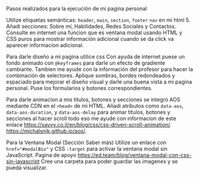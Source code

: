 Pasos realizados para la ejecución de mi pagina personal

Utilize etiquetas semánticas: `header`, `main`, `section`, `footer` `nav` en mi html 5.
Añadi secciones: Sobre mí, Habilidades, Redes Sociales y Contactos.
Consulte en internet una funcion que es ventana modal usando HTML y CSS puros para mostrar información adicional cuando se da click va aparecer informacion adicional.

Para darle diseño a mi pagina utilice css
Con ayuda de internet puese un fondo animado con `@keyframes` para darle un efecto de gradiente cambiante.
Tambien me ayude con la información del profesor para hacer la combinación de selectores.
Aplique sombras, bordes redondeados y espaciado para mejorar el diseño visual y darle una buena vista a mi pagina personal.
Puse los formularios y botones correspondientes.

Para darle animacion a mis titulos, botones y secciones se integró AOS mediante CDN en el `<head>` de mi HTML.
Añadi atributos como `data-aos`, `data-aos-duration`, y `data-aos-delay` para animar títulos, botones y secciones al hacer scroll todo eso me ayude con informacion de este enlace https://savvy.co.il/en/blog/css/css-driven-scroll-animation/.
https://michalsnik.github.io/aos/.

Para la Ventana Modal (Sección Saber más) 
Utilize un enlace con `href="#modalBio"` y CSS `:target` para activar la ventana modal sin JavaScript.
Pagina de apoyo https://ed.team/blog/ventana-modal-con-css-sin-javascript
Cree una carpeta para poder guardar las imagenes y se pueda visualizar.

